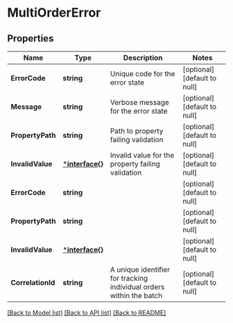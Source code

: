 # MultiOrderError

## Properties
Name | Type | Description | Notes
------------ | ------------- | ------------- | -------------
**ErrorCode** | **string** | Unique code for the error state | [optional] [default to null]
**Message** | **string** | Verbose message for the error state | [optional] [default to null]
**PropertyPath** | **string** | Path to property failing validation | [optional] [default to null]
**InvalidValue** | [***interface{}**](interface{}.md) | Invalid value for the property failing validation | [optional] [default to null]
**ErrorCode** | **string** |  | [optional] [default to null]
**PropertyPath** | **string** |  | [optional] [default to null]
**InvalidValue** | [***interface{}**](interface{}.md) |  | [optional] [default to null]
**CorrelationId** | **string** | A unique identifier for tracking individual orders within the batch | [optional] [default to null]

[[Back to Model list]](../README.md#documentation-for-models) [[Back to API list]](../README.md#documentation-for-api-endpoints) [[Back to README]](../README.md)

